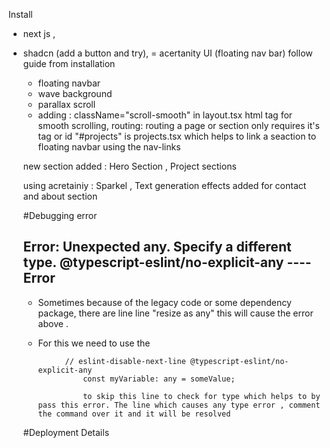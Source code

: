

Install 
- next js , 
- shadcn (add a button and try),
= acertanity UI (floating nav  bar) follow guide from installation 
    - floating navbar 
    - wave background
    - parallax scroll 
    - adding : className="scroll-smooth" in layout.tsx html tag for smooth scrolling,
                routing: routing a page or section only requires it's tag or id "#projects" is projects.tsx which helps to link a seaction to floating navbar using the nav-links

    new section added : Hero Section , Project sections 


    using acretainiy : Sparkel , Text generation effects added for contact and about section





    #Debugging error
    ## Error: Unexpected any. Specify a different type.  @typescript-eslint/no-explicit-any ---- Error
    - Sometimes because of the legacy code or some dependency package, there are line line "resize as any" this will cause the error above . 
    - For this we need to use the 

                // eslint-disable-next-line @typescript-eslint/no-explicit-any  
                    const myVariable: any = someValue;

                    to skip this line to check for type which helps to by pass this error. The line which causes any type error , comment the command over it and it will be resolved 


    #Deployment Details
    




